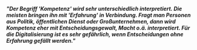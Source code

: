 ***"Der Begriff 'Kompetenz' wird sehr unterschiedlich interpretiert. Die meisten bringen ihn mit 'Erfahrung' in Verbindung. Fragt man Personen aus Politik, öffentlichen Dienst oder Großunternehmen, dann wird Kompetenz eher mit Entscheidungsgewalt, Macht o.ä. interpretiert. Für die Digitalisierung ist es sehr gefährlich, wenn Entscheidungen ohne Erfahrung gefällt werden."*** 